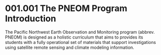 # 001.001 The PNEOM Program Introduction

The Pacific Northwest Earth Observation and Monitoring program (abbrev. PNEOM) is designed as a holistic curriculum that aims to provides its students with a fully operational set of materials that support investigations using satellite remote sensing and climate modeling information. 